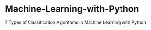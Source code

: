 # Machine-Learning-with-Python
7 Types of Classification Algorithms in Machine Learning with Python
